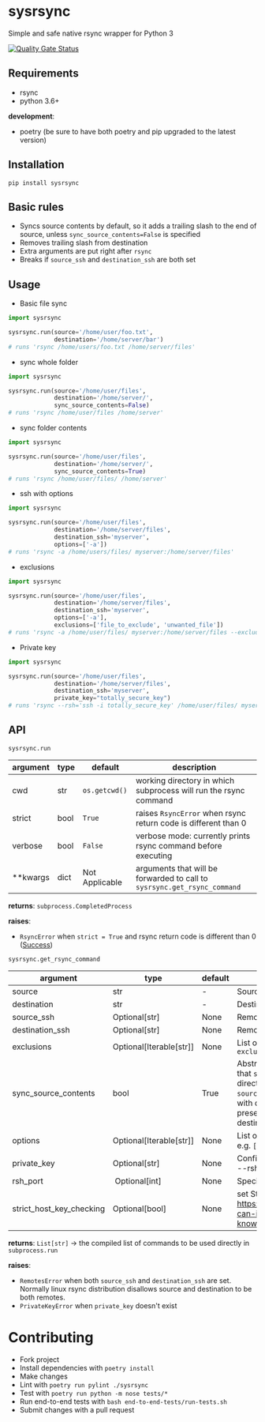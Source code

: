 # sysrsync
Simple and safe native rsync wrapper for Python 3

[![Quality Gate Status](https://sonarcloud.io/api/project_badges/measure?project=gchamon_sysrsync&metric=alert_status)](https://sonarcloud.io/dashboard?id=gchamon_sysrsync)

## Requirements

* rsync
* python 3.6+

**development**:

* poetry (be sure to have both poetry and pip upgraded to the latest version)

## Installation

`pip install sysrsync`

## Basic rules

- Syncs source contents by default, so it adds a trailing slash to the end of source, unless `sync_source_contents=False` is specified
- Removes trailing slash from destination
- Extra arguments are put right after `rsync`
- Breaks if `source_ssh` and `destination_ssh` are both set

## Usage

* Basic file sync

```python
import sysrsync

sysrsync.run(source='/home/user/foo.txt',
             destination='/home/server/bar')
# runs 'rsync /home/users/foo.txt /home/server/files'
```

* sync whole folder

```python
import sysrsync

sysrsync.run(source='/home/user/files',
             destination='/home/server/',
             sync_source_contents=False)
# runs 'rsync /home/user/files /home/server'
```

* sync folder contents

```python
import sysrsync

sysrsync.run(source='/home/user/files',
             destination='/home/server/',
             sync_source_contents=True)
# runs 'rsync /home/user/files/ /home/server'
```

* ssh with options

```python
import sysrsync

sysrsync.run(source='/home/user/files',
             destination='/home/server/files',
             destination_ssh='myserver',
             options=['-a'])
# runs 'rsync -a /home/users/files/ myserver:/home/server/files'
```

* exclusions

```python
import sysrsync

sysrsync.run(source='/home/user/files',
             destination='/home/server/files',
             destination_ssh='myserver',
             options=['-a'],
             exclusions=['file_to_exclude', 'unwanted_file'])
# runs 'rsync -a /home/user/files/ myserver:/home/server/files --exclude file_to_exclude --exclude unwanted_file'
```
* Private key

```python
import sysrsync

sysrsync.run(source='/home/user/files',
             destination='/home/server/files',
             destination_ssh='myserver',
             private_key="totally_secure_key")
# runs 'rsync --rsh='ssh -i totally_secure_key' /home/user/files/ myserver:/home/server/files'
```

## API

`sysrsync.run`

| argument  | type | default | description |
| --------- | ---- | ------- | ----------- |
| cwd  | str  | `os.getcwd()` | working directory in which subprocess will run the rsync command |
| strict  | bool | `True` | raises `RsyncError` when rsync return code is different than 0  |
| verbose | bool | `False` | verbose mode: currently prints rsync command before executing |
| **kwargs | dict | Not Applicable | arguments that will be forwarded to call to `sysrsync.get_rsync_command` |

**returns**: `subprocess.CompletedProcess`

**raises**:
- `RsyncError` when `strict = True` and rsync return code is different than 0 ([Success](https://lxadm.com/Rsync_exit_codes#List_of_standard_rsync_exit_codes))

`sysrsync.get_rsync_command`

| argument  | type | default | description |
| --------- | ---- | ------- | ----------- |
| source | str | - | Source folder or file |
| destination | str | - | Destination folder |
| source_ssh | Optional[str] | None | Remote ssh client where source is located |
| destination_ssh | Optional[str] | None | Remote ssh client where destination is located |
| exclusions | Optional[Iterable[str]] | None | List of excluded patterns as in rsync's `--exclude` |
| sync_source_contents | bool | True | Abstracts the elusive trailing slash behaviour that `source` normally has when using rsync directly, i.e. when a trailing slash is present in `source`, the folder's content is synchronized with destination. When no trailing slash is present, the folder itself is synchronized with destination. |
| options | Optional[Iterable[str]] | None | List of options to be used right after rsync call, e.g. `['-a', '-v']` translates to `rsync -a -v` |
| private_key | Optional[str] | None | Configures an explicit key to be used with rsync --rsh command |
| rsh_port | Optional[int] | None | Specify port to be used for --rsh command |
| strict_host_key_checking | Optional[bool] | None | set StrictHostKeyChecking property for rsh #cf. https://superuser.com/questions/125324/how-can-i-avoid-sshs-host-verification-for-known-hosts |

**returns**: `List[str]` -> the compiled list of commands to be used directly in `subprocess.run`

**raises**:
- `RemotesError` when both `source_ssh` and `destination_ssh` are set. Normally linux rsync distribution disallows source and destination to be both remotes.
- `PrivateKeyError` when `private_key` doesn't exist

# Contributing

- Fork project
- Install dependencies with `poetry install`
- Make changes
- Lint with `poetry run pylint ./sysrsync`
- Test with `poetry run python -m nose tests/*`
- Run end-to-end tests with `bash end-to-end-tests/run-tests.sh`
- Submit changes with a pull request
